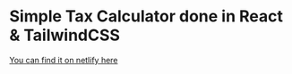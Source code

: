 # Simple Tax Calculator done in React & TailwindCSS

[You can find it on netlify here](tax-calculator-2022.netlify.app)
